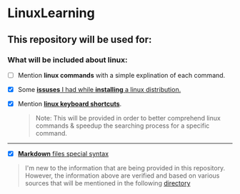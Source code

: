 # LinuxLearning

## This repository will be used for:

### What will be included about linux:

- [ ] Mention **linux commands** with a simple explination of each command.

- [x] Some [**issuses** I had while **installing** a linux distribution.](https://github.com/unkatoi/LinuxLearning/blob/LinuxFolder/Linux/InstallationIssues.md)

- [x] Mention [**linux keyboard shortcuts**](https://github.com/unkatoi/LinuxLearning/blob/LinuxFolder/Linux/LinuxShortcuts.md).

    > Note: This will be provided in order to better comprehend linux commands & speedup the searching process for a specific command. 

---

- [x] [**Markdown** files special syntax](https://github.com/unkatoi/LinuxLearning/blob/main/Markdown.md)

> I'm new to the information that are being provided in this repository. However, the information above are verified and based on various sources that will be mentioned in the following [directory](https://github.com/unkatoi/LinuxLearning/tree/main/Sources)


